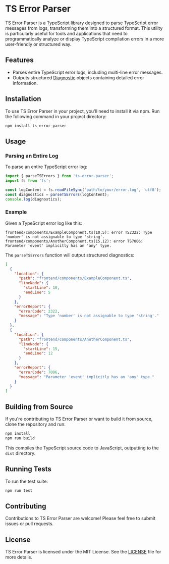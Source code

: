 # TS Error Parser

TS Error Parser is a TypeScript library designed to parse TypeScript error messages from logs, transforming them into a structured format. This utility is particularly useful for tools and applications that need to programmatically analyze or display TypeScript compilation errors in a more user-friendly or structured way.

## Features

- Parses entire TypeScript error logs, including multi-line error messages.
- Outputs structured [Diagnostic](./src/main.ts#L1) objects containing detailed error information.

## Installation

To use TS Error Parser in your project, you'll need to install it via npm. Run the following command in your project directory:

```bash
npm install ts-error-parser
```

## Usage

### Parsing an Entire Log

To parse an entire TypeScript error log:

```typescript
import { parseTSErrors } from 'ts-error-parser';
import fs from 'fs';

const logContent = fs.readFileSync('path/to/your/error.log', 'utf8');
const diagnostics = parseTSErrors(logContent);
console.log(diagnostics);
```

### Example

Given a TypeScript error log like this:

```plaintext
frontend/components/ExampleComponent.ts(10,5): error TS2322: Type 'number' is not assignable to type 'string'.
frontend/components/AnotherComponent.ts(15,12): error TS7006: Parameter 'event' implicitly has an 'any' type.
```

The `parseTSErrors` function will output structured diagnostics:

```json
[
  {
    "location": {
      "path": "frontend/components/ExampleComponent.ts",
      "lineNode": {
        "startLine": 10,
        "endLine": 5
      }
    },
    "errorReport": {
      "errorCode": 2322,
      "message": "Type 'number' is not assignable to type 'string'."
    }
  },
  {
    "location": {
      "path": "frontend/components/AnotherComponent.ts",
      "lineNode": {
        "startLine": 15,
        "endLine": 12
      }
    },
    "errorReport": {
      "errorCode": 7006,
      "message": "Parameter 'event' implicitly has an 'any' type."
    }
  }
]
```

## Building from Source

If you're contributing to TS Error Parser or want to build it from source, clone the repository and run:

```bash
npm install
npm run build
```

This compiles the TypeScript source code to JavaScript, outputting to the `dist` directory.

## Running Tests

To run the test suite:

```bash
npm run test
```

## Contributing

Contributions to TS Error Parser are welcome! Please feel free to submit issues or pull requests.

## License

TS Error Parser is licensed under the MIT License. See the [LICENSE](./LICENSE) file for more details.

